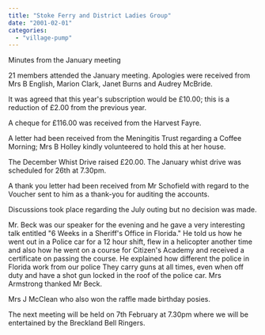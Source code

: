 ```yaml
---
title: "Stoke Ferry and District Ladies Group"
date: "2001-02-01"
categories: 
  - "village-pump"
---
```


Minutes from the January meeting

21 members attended the January meeting. Apologies were received from Mrs B English, Marion Clark, Janet Burns and Audrey McBride.

It was agreed that this year's subscription would be £10.00; this is a reduction of £2.00 from the previous year.

A cheque for £116.00 was received from the Harvest Fayre.

A letter had been received from the Meningitis Trust regarding a Coffee Morning; Mrs B Holley kindly volunteered to hold this at her house.

The December Whist Drive raised £20.00. The January whist drive was scheduled for 26th at 7.30pm.

A thank you letter had been received from Mr Schofield with regard to the Voucher sent to him as a thank-you for auditing the accounts.

Discussions took place regarding the July outing but no decision was made.

Mr. Beck was our speaker for the evening and he gave a very interesting talk entitled "6 Weeks in a Sheriff's Office in Florida." He told us how he went out in a Police car for a 12 hour shift, flew in a helicopter another time and also how he went on a course for Citizen's Academy and received a certificate on passing the course. He explained how different the police in Florida work from our police They carry guns at all times, even when off duty and have a shot gun locked in the roof of the police car. Mrs Armstrong thanked Mr Beck.

Mrs J McClean who also won the raffle made birthday posies.

The next meeting will be held on 7th February at 7.30pm where we will be entertained by the Breckland Bell Ringers.
